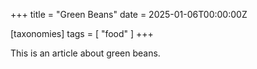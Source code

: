 +++
title = "Green Beans"
date = 2025-01-06T00:00:00Z

[taxonomies]
tags = [ "food" ]
+++

This is an article about green beans.
